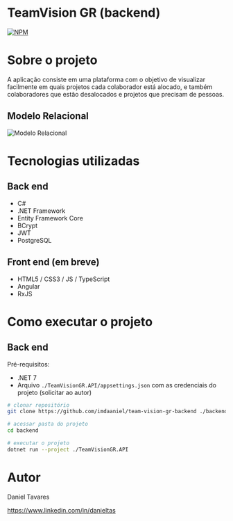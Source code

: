 # TeamVision GR (backend)
[![NPM](https://img.shields.io/npm/l/angular)]()

# Sobre o projeto

A aplicação consiste em uma plataforma com o objetivo de visualizar facilmente em quais projetos cada colaborador está alocado, e também colaboradores que estão desalocados e projetos que precisam de pessoas.

## Modelo Relacional
![Modelo Relacional](https://i.imgur.com/qrfi6cAl.png)

# Tecnologias utilizadas
## Back end
- C#
- .NET Framework
- Entity Framework Core
- BCrypt
- JWT
- PostgreSQL
## Front end (em breve)
- HTML5 / CSS3 / JS / TypeScript
- Angular
- RxJS


# Como executar o projeto

## Back end
Pré-requisitos: 
- .NET 7
- Arquivo ```./TeamVisionGR.API/appsettings.json``` com as credenciais do projeto (solicitar ao autor)

```bash
# clonar repositório
git clone https://github.com/imdaaniel/team-vision-gr-backend ./backend

# acessar pasta do projeto
cd backend

# executar o projeto
dotnet run --project ./TeamVisionGR.API
```

# Autor

Daniel Tavares

https://www.linkedin.com/in/danieltas
